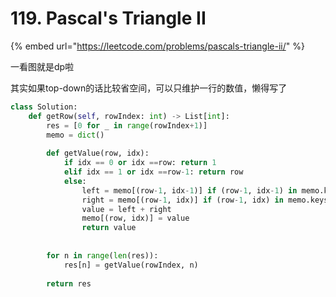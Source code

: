 # 119. Pascal's Triangle II

{% embed url="https://leetcode.com/problems/pascals-triangle-ii/" %}

一看图就是dp啦

其实如果top-down的话比较省空间，可以只维护一行的数值，懒得写了

```python
class Solution:
    def getRow(self, rowIndex: int) -> List[int]:
        res = [0 for _ in range(rowIndex+1)]
        memo = dict()
        
        def getValue(row, idx):
            if idx == 0 or idx ==row: return 1
            elif idx == 1 or idx ==row-1: return row
            else:
                left = memo[(row-1, idx-1)] if (row-1, idx-1) in memo.keys() else getValue(row-1, idx-1)
                right = memo[(row-1, idx)] if (row-1, idx) in memo.keys() else getValue(row-1, idx)
                value = left + right
                memo[(row, idx)] = value
                return value
            
            
        for n in range(len(res)):
            res[n] = getValue(rowIndex, n)
        
        return res
```

